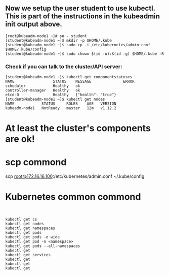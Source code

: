 

## Now we setup the user student to use kubectl. This is part of the instructions in the kubeadmin init output above.

```
[root@kubeadm-node1 ~]# su - student
[student@kubeadm-node1 ~]$ mkdir -p $HOME/.kube
[student@kubeadm-node1 ~]$ sudo cp -i /etc/kubernetes/admin.conf $HOME/.kube/config
[student@kubeadm-node1 ~]$ sudo chown $(id -u):$(id -g) $HOME/.kube -R
```

### Check if you can talk to the cluster/API server:
```
[student@kubeadm-node1 ~]$ kubectl get componentstatuses
NAME                 STATUS    MESSAGE              ERROR
scheduler            Healthy   ok                   
controller-manager   Healthy   ok                   
etcd-0               Healthy   {"health": "true"}   
[student@kubeadm-node1 ~]$ kubectl get nodes
NAME            STATUS     ROLES    AGE   VERSION
kubeadm-node1   NotReady   master   12m   v1.12.2
```

# At least the cluster's components are ok!

#  scp commond 
scp root@172.16.16.100:/etc/kubernetes/admin.conf ~/.kube/config


#  Kubernetes common commond
```


kubectl get cs
kubectl get nodes
kubectl get namespaces
kubectl get pods
kubectl get pods -o wide
kubectl get pod -n <namespace>
kubectl get pods --all-namespaces
kubectl get
kubectl get services 
kubectl get
kubectl get
kubectl get

```


